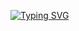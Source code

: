 [![Typing SVG](https://readme-typing-svg.demolab.com?font=Fira+Code&duration=2000&pause=500&random=false&width=435&lines=Web+Application;Interactive+Visualization+of+Data+Structures)](https://git.io/typing-svg)
